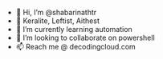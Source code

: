 - 👋 Hi, I’m @shabarinathtr
- 👀 Keralite, Leftist, Aithest
- 🌱 I’m currently learning automation
- 💞️ I’m looking to collaborate on powershell
- 📫 Reach me @ decodingcloud.com

<!---
shabarinathtr/shabarinathtr is a ✨ special ✨ repository because its `README.md` (this file) appears on your GitHub profile.
You can click the Preview link to take a look at your changes.
--->
